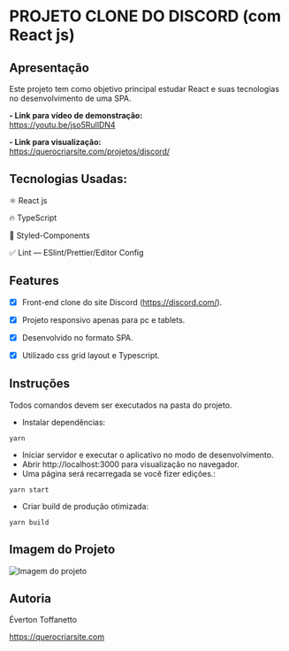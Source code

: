 # PROJETO CLONE DO DISCORD (com React js)

## Apresentação

Este projeto tem como objetivo principal estudar React e suas tecnologias no desenvolvimento de uma SPA.

<b>- Link para vídeo de demonstração:</b> <br>
https://youtu.be/jso5RuIlDN4

<b>- Link para visualização:</b> <br>
https://querocriarsite.com/projetos/discord/

## Tecnologias Usadas:

⚛ React js

🔥 TypeScript

💅 Styled-Components

✅ Lint — ESlint/Prettier/Editor Config

## Features

- [x] Front-end clone do site Discord (https://discord.com/).

- [x] Projeto responsivo apenas para pc e tablets.

- [x] Desenvolvido no formato SPA.

- [x] Utilizado css grid layout e Typescript.

## Instruções

Todos comandos devem ser executados na pasta do projeto.

- Instalar dependências:

```
yarn
```

- Iniciar servidor e executar o aplicativo no modo de desenvolvimento.
- Abrir http://localhost:3000 para visualização no navegador.
- Uma página será recarregada se você fizer edições.:

```
yarn start
```

- Criar build de produção otimizada:

```
yarn build
```

## Imagem do Projeto

![Imagem do projeto](https://github.com/querocriarsite/clone-discord/blob/master/screenshot/screenshot.png)

## Autoria

Éverton Toffanetto

https://querocriarsite.com